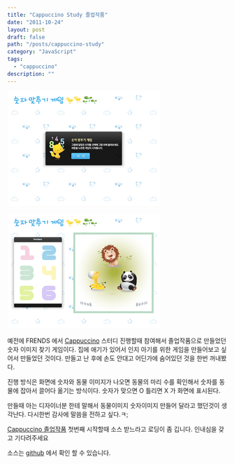 ```yaml
---
title: "Cappuccino Study 졸업작품"
date: "2011-10-24"
layout: post
draft: false
path: "/posts/cappuccino-study"
category: "JavaScript"
tags: 
  - "cappuccino"
description: ""  
---
```


![cappuccino](./cappuccino.png)

![cappuccino2](./cappuccino2.png)

예전에 FRENDS 에서 [Cappuccino](http://cappuccino.org/ 'Cappuccino') 스터디 진행할때 참여해서 졸업작품으로 만들었던 숫자 이미지 찾기 게임이다.
집에 애기가 있어서 인지 아기를 위한 게임을 만들어보고 싶어서 만들었던 것이다.
만들고 난 후에 손도 안대고 어딘가에 숨어있던 것을 한번 꺼내봤다.

진행 방식은 화면에 숫자와 동물 이미지가 나오면 동물의 마리 수를 확인해서 숫자를 동물에 잡아서 끌어다 옮기는 방식이다. 숫자가 맞으면 O 틀리면 X 가 화면에 표시된다.

만들때 아는 디자이너분 한테 말해서 동물이미지 숫자이미지 만들어 달라고 했던것이 생각난다. 다시한번 감사에 말씀을 전하고 싶다.ㅋ;

[Cappuccino 졸업작품](/cappuccino 'Cappuccino 졸업작품')
첫번째 시작할때 소스 받느라고 로딩이 좀 깁니다. 인내심을 갖고 기다려주세요

소스는 [github](https://github.com/J2P/Objj_study 'github') 에서 확인 할 수 있습니다.
